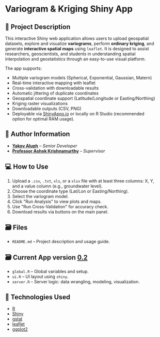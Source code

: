 # Variogram & Kriging Shiny App

## 📌 Project Description

This interactive Shiny web application allows users to upload geospatial datasets, explore and visualize **variograms**, perform **ordinary kriging**, and generate **interactive spatial maps** using `leaflet`. It is designed to assist researchers, geoscientists, and students in understanding spatial interpolation and geostatistics through an easy-to-use visual platform.

The app supports:
- Multiple variogram models (Spherical, Exponential, Gaussian, Matern)
- Real-time interactive mapping with leaflet
- Cross-validation with downloadable results
- Automatic jittering of duplicate coordinates
- Geospatial coordinate support (Latitude/Longitude or Easting/Northing)
- Kriging raster visualizations
- Downloadable outputs (CSV, PNG)
- Deployable via [ShinyApps.io](https://www.shinyapps.io/) or locally on R Studio (recommended option for optimal RAM usage).

## 🔗 Author Information

- **[Yakov Aluph](https://github.com/YakovAluph)** – *Senior Developer*  
- **[Professor Ashok Krishnamurthy](https://github.com/ashokkrish)** – *Supervisor*

## 💻 How to Use

1. Upload a `.csv`, `.txt`, `xls`, or a `xlsx` file with at least three columns: X, Y, and a value column (e.g., groundwater level).
2. Choose the coordinate type (Lat/Lon or Easting/Northing).
3. Select the variogram model.
4. Click "Run Analysis" to view plots and maps.
5. Use "Run Cross-Validation" for accuracy check.
6. Download results via buttons on the main panel.

## 🗃️ Files
- `README.md` – Project description and usage guide.

## 🗃️ Current App version **[0.2](https://github.com/YakovAluph/GeoDataScience/tree/main/App%20files/Version%200.2%204-25-2025%20(NEW))**
- `global.R` – Global variables and setup.
- `ui.R` – UI layout using `shiny`.
- `server.R` – Server logic: data wrangling, modeling, visualization.

## 🚀 Technologies Used

- [R](https://www.r-project.org/)
- [Shiny](https://shiny.posit.co/)
- [gstat](https://cran.r-project.org/web/packages/gstat/)
- [leaflet](https://rstudio.github.io/leaflet/)
- [ggplot2](https://ggplot2.tidyverse.org/)
